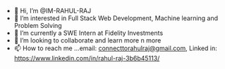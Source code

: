 - 👋 Hi, I’m @IM-RAHUL-RAJ
- 👀 I’m interested in Full Stack Web Development, Machine learning and Problem Solving
- 🌱 I’m currently a SWE Intern at Fidelity Investments 
- 💞️ I’m looking to collaborate and learn more n more
- 📫 How to reach me ...email: connecttorahulraj@gmail.com, Linked in: https://www.linkedin.com/in/rahul-raj-3b6b45113/

<!---
IM-RAHUL-RAJ/IM-RAHUL-RAJ is a ✨ special ✨ repository because its `README.md` (this file) appears on your GitHub profile.
You can click the Preview link to take a look at your changes.
--->

